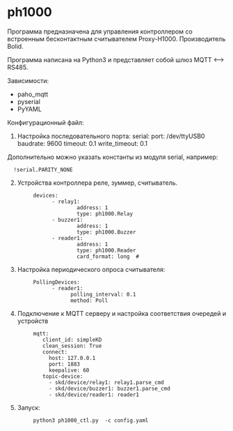 # ph1000

Программа предназнaчена для управления контроллером со встроенным бесконтактным считывателем Proxy-H1000. 
Производитель Bolid. 

Программа написана на Python3 и представляет собой шлюз MQTT <--> RS485.

Зависимости:
- paho_mqtt
- pyserial
- PyYAML

Конфигурационный файл:

1. Настройка последовательного порта:
      serial:
            port: /dev/ttyUSB0
            baudrate: 9600
            timeout: 0.1
            write_timeout: 0.1

Дополнительно можно указать константы из модуля serial, например:

      !serial.PARITY_NONE


2. Устройства контроллера реле, зуммер, считыватель.


            devices:
                  - relay1:
                          address: 1
                          type: ph1000.Relay
                  - buzzer1:
                          address: 1
                          type: ph1000.Buzzer
                  - reader1:
                          address: 1
                          type: ph1000.Reader
                          card_format: long  # 

3. Настройка периодического опроса считывателя:

            PollingDevices:
                  - reader1:
                        polling_interval: 0.1
                        method: Poll


4. Подключение к MQTT серверу и настройка соответствия очередей и устройств

            mqtt:
               client_id: simpleKD
               clean_session: True
               connect:
                 host: 127.0.0.1
                 port: 1883
                 keepalive: 60
               topic-device:
                 - skd/device/relay1: relay1.parse_cmd
                 - skd/device/buzzer1: buzzer1.parse_cmd
                 - skd/device/reader1: reader1


5. Запуск:
      
            python3 ph1000_ctl.py  -с config.yaml
